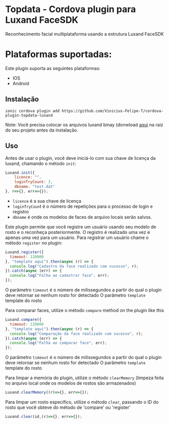 # Topdata - Cordova plugin para Luxand FaceSDK
Reconhecimento facial multiplataforma usando a estrutura Luxand FaceSDK

# Plataformas suportadas:
Este plugin suporta as seguintes plataformas:

* IOS
* Android

## Instalação

`ionic cordova plugin add https://github.com/Vinicius-Felipe-T/cordova-plugin-topdata-luxand`

Note: 
Você precisa colocar os arquivos luxand binay (donwload [aqui](https://drive.google.com/open?id=11Nfjnpwsrzmf0isIMPkdtTYqWt8eG-1G) na raiz do seu projeto antes da instalação.

## Uso
Antes de usar o plugin, você deve iniciá-lo com sua chave de licença da luxand, chamando o método `init`:

```js
Luxand.init({
    licence: "",
    loginTryCount: 3,
    dbname: "test.dat"
}, r=>{}, err=>{});
```
-  `licence` é a sua chave de licença
-  `loginTryCoun`t é o número de repetições para o processo de login e registro
-  `dbname` é onde os modelos de faces de arquivo locais serão salvos.

Este plugin permite que você registre um usuário usando seu modelo de rosto e o reconheça posteriormente. O registro é realizado uma vez e apenas uma vez para um usuário. Para registrar um usuário chame o método `register` no plugin:

```js
Luxand.register({
  timeout: 120000
}, "template aqui").then(async (r) => {
  console.log("Cadastro da face realizado com sucesso", r);
}).catch(async (err) => {
  console.log("Falha ao cadastrar face", err);
});
```

O parâmetro `timeout` é o número de milissegundos a partir do qual o plugin deve retornar se nenhum rosto for detectado
O parâmetro `template` template do rosto

Para comparar faces, utilize o método `compare` method on the plugin like this

```js
Luxand.compare({
  timeout: 120000
}, "template aqui").then(async (r) => {
  console.log("Comparação da face realizado com sucesso", r);
}).catch(async (err) => {
  console.log("Falha ao comparar face", err);
});
```

O parâmetro `timeout` é o número de milissegundos a partir do qual o plugin deve retornar se nenhum rosto for detectado
O parâmetro `template` template do rosto

Para limpar a memória do plugin, utilize o método `clearMemory` (limpeza feita no arquivo local onde os modelos de rostos são armazenados)
```js
Luxand.clearMemory((r)=>{}, err=>{});
```

Para limpar um rosto específico, utilize o método `clear`, passando o ID do rosto que você obteve do método de 'compare' ou 'register'
```js
Luxand.clear(id,(r)=>{}, err=>{});
```
